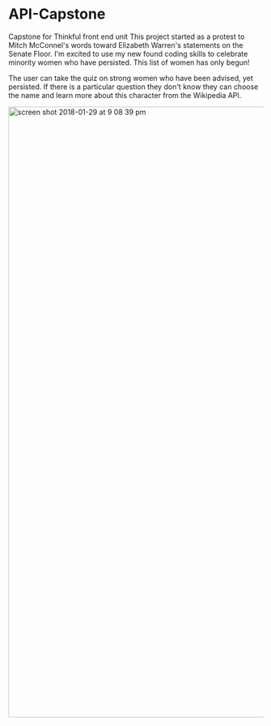 # API-Capstone
Capstone for Thinkful front end unit
This project started as a protest to Mitch McConnel's words toward Elizabeth Warren's statements on the Senate Floor. 
I'm excited to use my new found coding skills to celebrate minority women who have persisted. 
This list of women has only begun!

The user can take the quiz on strong women who have been advised, yet persisted. If there is a particular 
question they don't know they can choose the name and learn more about this character from the Wikipedia API.  


<img width="1206" alt="screen shot 2018-01-29 at 9 08 39 pm" src="https://user-images.githubusercontent.com/10214772/35546201-d44f88b8-0538-11e8-8796-90a9b9fd3755.png">

